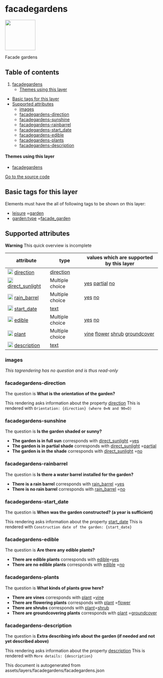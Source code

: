 facadegardens
===============



<img src='https://mapcomplete.osm.be/./assets/themes/facadegardens/geveltuin.svg' height="100px"> 

Facade gardens

## Table of contents

1. [facadegardens](#facadegardens)
    * [Themes using this layer](#themes-using-this-layer)

- [Basic tags for this layer](#basic-tags-for-this-layer)
- [Supported attributes](#supported-attributes)
    + [images](#images)
    + [facadegardens-direction](#facadegardens-direction)
    + [facadegardens-sunshine](#facadegardens-sunshine)
    + [facadegardens-rainbarrel](#facadegardens-rainbarrel)
    + [facadegardens-start_date](#facadegardens-start_date)
    + [facadegardens-edible](#facadegardens-edible)
    + [facadegardens-plants](#facadegardens-plants)
    + [facadegardens-description](#facadegardens-description)

#### Themes using this layer

- [facadegardens](https://mapcomplete.osm.be/facadegardens)

[Go to the source code](../assets/layers/facadegardens/facadegardens.json)



Basic tags for this layer
---------------------------



Elements must have the all of following tags to be shown on this layer:

- <a href='https://wiki.openstreetmap.org/wiki/Key:leisure' target='_blank'>leisure</a>
  =<a href='https://wiki.openstreetmap.org/wiki/Tag:leisure%3Dgarden' target='_blank'>garden</a>
- <a href='https://wiki.openstreetmap.org/wiki/Key:garden:type' target='_blank'>garden:type</a>
  =<a href='https://wiki.openstreetmap.org/wiki/Tag:garden:type%3Dfacade_garden' target='_blank'>facade_garden</a>

Supported attributes
----------------------



**Warning** This quick overview is incomplete

attribute | type | values which are supported by this layer
----------- | ------ | ------------------------------------------
[<img src='https://mapcomplete.osm.be/assets/svg/statistics.svg' height='18px'>](https://taginfo.openstreetmap.org/keys/direction#values) [direction](https://wiki.openstreetmap.org/wiki/Key:direction) | [direction](../SpecialInputElements.md#direction) |
[<img src='https://mapcomplete.osm.be/assets/svg/statistics.svg' height='18px'>](https://taginfo.openstreetmap.org/keys/direct_sunlight#values) [direct_sunlight](https://wiki.openstreetmap.org/wiki/Key:direct_sunlight) | Multiple choice | [yes](https://wiki.openstreetmap.org/wiki/Tag:direct_sunlight%3Dyes) [partial](https://wiki.openstreetmap.org/wiki/Tag:direct_sunlight%3Dpartial) [no](https://wiki.openstreetmap.org/wiki/Tag:direct_sunlight%3Dno)
[<img src='https://mapcomplete.osm.be/assets/svg/statistics.svg' height='18px'>](https://taginfo.openstreetmap.org/keys/rain_barrel#values) [rain_barrel](https://wiki.openstreetmap.org/wiki/Key:rain_barrel) | Multiple choice | [yes](https://wiki.openstreetmap.org/wiki/Tag:rain_barrel%3Dyes) [no](https://wiki.openstreetmap.org/wiki/Tag:rain_barrel%3Dno)
[<img src='https://mapcomplete.osm.be/assets/svg/statistics.svg' height='18px'>](https://taginfo.openstreetmap.org/keys/start_date#values) [start_date](https://wiki.openstreetmap.org/wiki/Key:start_date) | [text](../SpecialInputElements.md#text) |
[<img src='https://mapcomplete.osm.be/assets/svg/statistics.svg' height='18px'>](https://taginfo.openstreetmap.org/keys/edible#values) [edible](https://wiki.openstreetmap.org/wiki/Key:edible) | Multiple choice | [yes](https://wiki.openstreetmap.org/wiki/Tag:edible%3Dyes) [no](https://wiki.openstreetmap.org/wiki/Tag:edible%3Dno)
[<img src='https://mapcomplete.osm.be/assets/svg/statistics.svg' height='18px'>](https://taginfo.openstreetmap.org/keys/plant#values) [plant](https://wiki.openstreetmap.org/wiki/Key:plant) | Multiple choice | [vine](https://wiki.openstreetmap.org/wiki/Tag:plant%3Dvine) [flower](https://wiki.openstreetmap.org/wiki/Tag:plant%3Dflower) [shrub](https://wiki.openstreetmap.org/wiki/Tag:plant%3Dshrub) [groundcover](https://wiki.openstreetmap.org/wiki/Tag:plant%3Dgroundcover)
[<img src='https://mapcomplete.osm.be/assets/svg/statistics.svg' height='18px'>](https://taginfo.openstreetmap.org/keys/description#values) [description](https://wiki.openstreetmap.org/wiki/Key:description) | [text](../SpecialInputElements.md#text) |

### images

_This tagrendering has no question and is thus read-only_

### facadegardens-direction

The question is **What is the orientation of the garden?**

This rendering asks information about the property  [direction](https://wiki.openstreetmap.org/wiki/Key:direction)
This is rendered with `Orientation: {direction} (where 0=N and 90=O)`

### facadegardens-sunshine

The question is **Is the garden shaded or sunny?**

- **The garden is in full sun** corresponds
  with <a href='https://wiki.openstreetmap.org/wiki/Key:direct_sunlight' target='_blank'>direct_sunlight</a>
  =<a href='https://wiki.openstreetmap.org/wiki/Tag:direct_sunlight%3Dyes' target='_blank'>yes</a>
- **The garden is in partial shade** corresponds
  with <a href='https://wiki.openstreetmap.org/wiki/Key:direct_sunlight' target='_blank'>direct_sunlight</a>
  =<a href='https://wiki.openstreetmap.org/wiki/Tag:direct_sunlight%3Dpartial' target='_blank'>partial</a>
- **The garden is in the shade** corresponds
  with <a href='https://wiki.openstreetmap.org/wiki/Key:direct_sunlight' target='_blank'>direct_sunlight</a>
  =<a href='https://wiki.openstreetmap.org/wiki/Tag:direct_sunlight%3Dno' target='_blank'>no</a>

### facadegardens-rainbarrel

The question is **Is there a water barrel installed for the garden?**

- **There is a rain barrel** corresponds
  with <a href='https://wiki.openstreetmap.org/wiki/Key:rain_barrel' target='_blank'>rain_barrel</a>
  =<a href='https://wiki.openstreetmap.org/wiki/Tag:rain_barrel%3Dyes' target='_blank'>yes</a>
- **There is no rain barrel** corresponds
  with <a href='https://wiki.openstreetmap.org/wiki/Key:rain_barrel' target='_blank'>rain_barrel</a>
  =<a href='https://wiki.openstreetmap.org/wiki/Tag:rain_barrel%3Dno' target='_blank'>no</a>

### facadegardens-start_date

The question is **When was the garden constructed? (a year is sufficient)**

This rendering asks information about the property  [start_date](https://wiki.openstreetmap.org/wiki/Key:start_date)
This is rendered with `Construction date of the garden: {start_date}`

### facadegardens-edible

The question is **Are there any edible plants?**

- **There are edible plants** corresponds with <a href='https://wiki.openstreetmap.org/wiki/Key:edible' target='_blank'>
  edible</a>=<a href='https://wiki.openstreetmap.org/wiki/Tag:edible%3Dyes' target='_blank'>yes</a>
- **There are no edible plants** corresponds
  with <a href='https://wiki.openstreetmap.org/wiki/Key:edible' target='_blank'>edible</a>
  =<a href='https://wiki.openstreetmap.org/wiki/Tag:edible%3Dno' target='_blank'>no</a>

### facadegardens-plants

The question is **What kinds of plants grow here?**

- **There are vines** corresponds with <a href='https://wiki.openstreetmap.org/wiki/Key:plant' target='_blank'>plant</a>
  =<a href='https://wiki.openstreetmap.org/wiki/Tag:plant%3Dvine' target='_blank'>vine</a>
- **There are flowering plants** corresponds
  with <a href='https://wiki.openstreetmap.org/wiki/Key:plant' target='_blank'>plant</a>
  =<a href='https://wiki.openstreetmap.org/wiki/Tag:plant%3Dflower' target='_blank'>flower</a>
- **There are shrubs** corresponds with <a href='https://wiki.openstreetmap.org/wiki/Key:plant' target='_blank'>
  plant</a>=<a href='https://wiki.openstreetmap.org/wiki/Tag:plant%3Dshrub' target='_blank'>shrub</a>
- **There are groundcovering plants** corresponds
  with <a href='https://wiki.openstreetmap.org/wiki/Key:plant' target='_blank'>plant</a>
  =<a href='https://wiki.openstreetmap.org/wiki/Tag:plant%3Dgroundcover' target='_blank'>groundcover</a>

### facadegardens-description

The question is **Extra describing info about the garden (if needed and not yet described above)**

This rendering asks information about the property  [description](https://wiki.openstreetmap.org/wiki/Key:description)
This is rendered with `More details: {description}`

This document is autogenerated from assets/layers/facadegardens/facadegardens.json